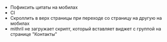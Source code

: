 * Пофиксить цитаты на мобилах
* CI
* Скроллить в верх страницы при переходе со страницу на другую на мобилах
* mithril не загружает скрипт, который вставляет виджет с группой на странице "Контакты"